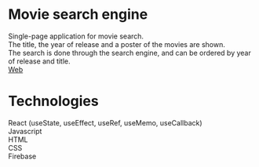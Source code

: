 # Movie search engine

Single-page application for movie search.<br>
The title, the year of release and a poster of the movies are shown.<br>
The search is done through the search engine, and can be ordered by year of release and title.<br>
[Web](https://react-vite-films.web.app/)

# Technologies

React (useState, useEffect, useRef, useMemo, useCallback)<br>
Javascript<br>
HTML<br>
CSS<br>
Firebase<br>
